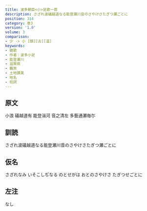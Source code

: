 ```yaml
---
title: 波多朝臣<小>足歌一首
description: さざれ波礒越道なる能登瀬川音のさやけさたぎつ瀬ごとに
position: 314
category: 巻3
version: '1.0'
volume: 3
comparison:
- 少 -> 小 [類][古][温]
keywords:
- 雑歌
- 作者：波多小足
- 能登瀬川
- 滋賀県
- 羈旅
- 土地讃美
- 地名
- 枕詞
---
```


## 原文

小浪 礒越道有 能登湍河 音之清左 多藝通瀬毎尓

## 訓読

さざれ波礒越道なる能登瀬川音のさやけさたぎつ瀬ごとに

## 仮名

さざれなみ いそこしぢなる のとせがは おとのさやけさ たぎつせごとに

## 左注

なし
